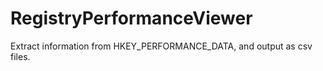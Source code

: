# RegistryPerformanceViewer

Extract information from HKEY_PERFORMANCE_DATA, and output as csv files.
